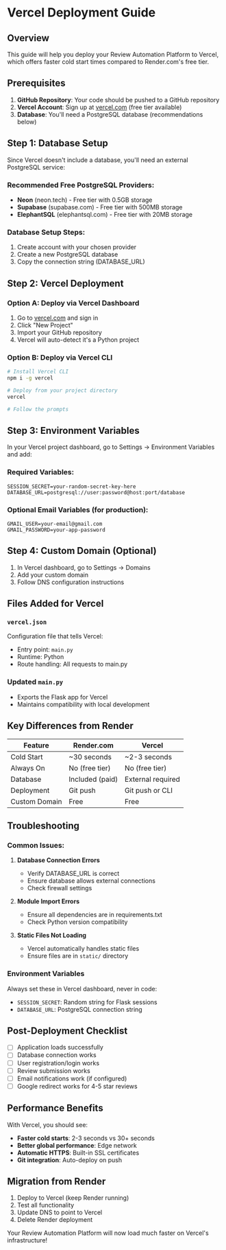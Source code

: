 # Vercel Deployment Guide

## Overview

This guide will help you deploy your Review Automation Platform to Vercel, which offers faster cold start times compared to Render.com's free tier.

## Prerequisites

1. **GitHub Repository**: Your code should be pushed to a GitHub repository
2. **Vercel Account**: Sign up at [vercel.com](https://vercel.com) (free tier available)
3. **Database**: You'll need a PostgreSQL database (recommendations below)

## Step 1: Database Setup

Since Vercel doesn't include a database, you'll need an external PostgreSQL service:

### Recommended Free PostgreSQL Providers:
- **Neon** (neon.tech) - Free tier with 0.5GB storage
- **Supabase** (supabase.com) - Free tier with 500MB storage
- **ElephantSQL** (elephantsql.com) - Free tier with 20MB storage

### Database Setup Steps:
1. Create account with your chosen provider
2. Create a new PostgreSQL database
3. Copy the connection string (DATABASE_URL)

## Step 2: Vercel Deployment

### Option A: Deploy via Vercel Dashboard
1. Go to [vercel.com](https://vercel.com) and sign in
2. Click "New Project"
3. Import your GitHub repository
4. Vercel will auto-detect it's a Python project

### Option B: Deploy via Vercel CLI
```bash
# Install Vercel CLI
npm i -g vercel

# Deploy from your project directory
vercel

# Follow the prompts
```

## Step 3: Environment Variables

In your Vercel project dashboard, go to Settings → Environment Variables and add:

### Required Variables:
```
SESSION_SECRET=your-random-secret-key-here
DATABASE_URL=postgresql://user:password@host:port/database
```

### Optional Email Variables (for production):
```
GMAIL_USER=your-email@gmail.com
GMAIL_PASSWORD=your-app-password
```

## Step 4: Custom Domain (Optional)

1. In Vercel dashboard, go to Settings → Domains
2. Add your custom domain
3. Follow DNS configuration instructions

## Files Added for Vercel

### `vercel.json`
Configuration file that tells Vercel:
- Entry point: `main.py`
- Runtime: Python
- Route handling: All requests to main.py

### Updated `main.py`
- Exports the Flask app for Vercel
- Maintains compatibility with local development

## Key Differences from Render

| Feature | Render.com | Vercel |
|---------|------------|--------|
| Cold Start | ~30 seconds | ~2-3 seconds |
| Always On | No (free tier) | No (free tier) |
| Database | Included (paid) | External required |
| Deployment | Git push | Git push or CLI |
| Custom Domain | Free | Free |

## Troubleshooting

### Common Issues:

1. **Database Connection Errors**
   - Verify DATABASE_URL is correct
   - Ensure database allows external connections
   - Check firewall settings

2. **Module Import Errors**
   - Ensure all dependencies are in requirements.txt
   - Check Python version compatibility

3. **Static Files Not Loading**
   - Vercel automatically handles static files
   - Ensure files are in `static/` directory

### Environment Variables
Always set these in Vercel dashboard, never in code:
- `SESSION_SECRET`: Random string for Flask sessions
- `DATABASE_URL`: PostgreSQL connection string

## Post-Deployment Checklist

- [ ] Application loads successfully
- [ ] Database connection works
- [ ] User registration/login works
- [ ] Review submission works
- [ ] Email notifications work (if configured)
- [ ] Google redirect works for 4-5 star reviews

## Performance Benefits

With Vercel, you should see:
- **Faster cold starts**: 2-3 seconds vs 30+ seconds
- **Better global performance**: Edge network
- **Automatic HTTPS**: Built-in SSL certificates
- **Git integration**: Auto-deploy on push

## Migration from Render

1. Deploy to Vercel (keep Render running)
2. Test all functionality
3. Update DNS to point to Vercel
4. Delete Render deployment

Your Review Automation Platform will now load much faster on Vercel's infrastructure!
